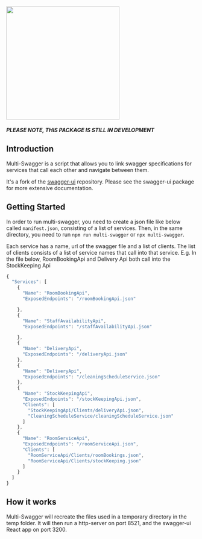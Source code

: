 # <img src="https://raw.githubusercontent.com/swagger-api/swagger.io/wordpress/images/assets/SWU-logo-clr.png" width="300">

***PLEASE NOTE, THIS PACKAGE IS STILL IN DEVELOPMENT***

## Introduction
Multi-Swagger is a script that allows you to link swagger specifications for services that call each other and navigate between them. 

It's a fork of the [swagger-ui](https://github.com/swagger-api/swagger-ui) repository. Please see the swagger-ui package for more extensive documentation.

## Getting Started

In order to run multi-swagger, you need to create a json file like below called `manifest.json`, consisting of a list of services. Then, in the same directory, you need to run `npm run multi-swagger` or `npx multi-swagger`.

Each service has a name, url of the swagger file and a list of clients. The list of clients consists of a list of service
names that call into that service. E.g. In the file below, RoomBookingApi and Delivery Api both call into the StockKeeping Api

```javascript
{
  "Services": [
    {
      "Name": "RoomBookingApi",
      "ExposedEndpoints": "/roomBookingApi.json"

    },
    {
      "Name": "StaffAvailabilityApi",
      "ExposedEndpoints": "/staffAvailabilityApi.json"

    },
    {
      "Name": "DeliveryApi",
      "ExposedEndpoints": "/deliveryApi.json"
    },
    {
      "Name": "DeliveryApi",
      "ExposedEndpoints": "/cleaningScheduleService.json"
    },
    {
      "Name": "StockKeepingApi",
      "ExposedEndpoints": "/stockKeepingApi.json",
      "Clients": [
        "StockKeepingApi/Clients/deliveryApi.json",
        "CleaningScheduleService/cleaningScheduleService.json"
      ]
    },
    {
      "Name": "RoomServiceApi",
      "ExposedEndpoints": "/roomServiceApi.json",
      "Clients": [
        "RoomServiceApi/Clients/roomBookings.json",
        "RoomServiceApi/Clients/stockKeeping.json"
      ]
    }
  ]
}
```

## How it works

Multi-Swagger will recreate the files used in a temporary directory in the temp folder. It will then run a http-server on port 8521, and the swagger-ui React app on port 3200.